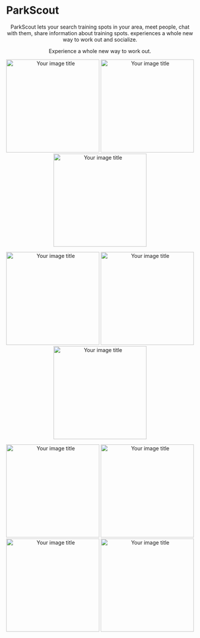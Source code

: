 # ParkScout
<p align="center">ParkScout lets your search training spots in your area, meet people, chat with them, share information about training spots.
  experiences a whole new way to work out and socialize.
</p>
<p align="center">
  Experience a whole new way to work out.
</p>
<p align="center">
  <img src="https://user-images.githubusercontent.com/32573793/111776797-1d7e2400-88bb-11eb-8b26-1c8669f1312b.jpeg" alt="Your image title" width="250"/>
  <img src="https://user-images.githubusercontent.com/32573793/111776795-1ce58d80-88bb-11eb-9c3b-326d59f8b011.jpeg" alt="Your image title" width="250"/>
  <img src="https://user-images.githubusercontent.com/32573793/111776777-19520680-88bb-11eb-91ce-7744ff9c8a5c.jpeg" alt="Your image title" width="250"/>
</p>
<p align="center">
  <img src="https://user-images.githubusercontent.com/32573793/111776792-1c4cf700-88bb-11eb-8769-0f81fc991ecb.jpeg" alt="Your image title" width="250"/>
  <img src="https://user-images.githubusercontent.com/32573793/111776796-1d7e2400-88bb-11eb-9a8c-c5ed8fd7c55f.jpeg" alt="Your image title" width="250"/>
  <img src="https://user-images.githubusercontent.com/32573793/111777972-ad709d80-88bc-11eb-8afb-2faa7c57925c.jpeg" alt="Your image title" width="250"/>
</p>
<p align="center">
  <img src="https://user-images.githubusercontent.com/32573793/111776780-19ea9d00-88bb-11eb-887f-395ba6cfd9f5.jpeg" alt="Your image title" width="250"/>
  <img src="https://user-images.githubusercontent.com/32573793/111776783-19ea9d00-88bb-11eb-9b24-a33978309eab.jpeg" alt="Your image title" width="250"/>
  <img src="https://user-images.githubusercontent.com/32573793/111776786-1b1bca00-88bb-11eb-9741-465aabef9bd0.jpeg" alt="Your image title" width="250"/>
  <img src="https://user-images.githubusercontent.com/32573793/111776788-1bb46080-88bb-11eb-8ad9-9e8717cff2e7.jpeg" alt="Your image title" width="250"/>
</p>
